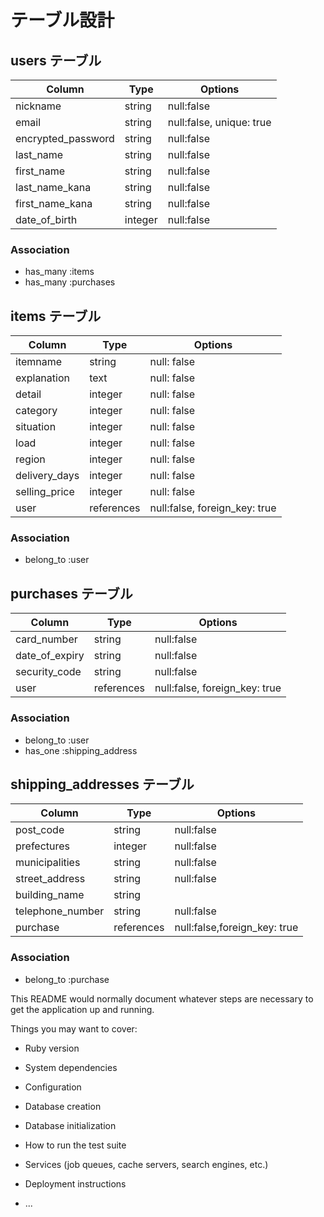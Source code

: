 # テーブル設計

## users テーブル

|Column            |Type   |Options    |
|------------------|-------|-----------|
|nickname          |string |null:false |
|email             |string |null:false, unique: true |
|encrypted_password|string |null:false |
|last_name         |string |null:false |
|first_name        |string |null:false |
|last_name_kana    |string |null:false |
|first_name_kana   |string |null:false |
|date_of_birth     |integer|null:false |

### Association

- has_many :items
- has_many :purchases

## items テーブル

|Column|Type  |Options     |
|-------------|-------|------------|
|itemname     |string |null: false |
|explanation  |text   |null: false |
|detail       |integer|null: false |
|category     |integer|null: false |
|situation    |integer|null: false |
|load         |integer|null: false |
|region       |integer|null: false |
|delivery_days|integer|null: false |
|selling_price|integer|null: false |
|user         |references|null:false, foreign_key: true |


### Association

- belong_to :user

## purchases テーブル

|Column        |Type      |Options                       |
|--------------|----------|------------------------------|
|card_number   |string    |null:false                    |
|date_of_expiry|string    |null:false                    |
|security_code |string    |null:false                    |
|user          |references|null:false, foreign_key: true |

### Association

- belong_to :user
- has_one :shipping_address

## shipping_addresses テーブル

|Column |Type      |Options                      |
|----------------|----------|-----------------------------|
|post_code       |string    |null:false                   |
|prefectures     |integer   |null:false                   |
|municipalities  |string    |null:false                   |
|street_address  |string    |null:false                   |
|building_name   |string    |                             |
|telephone_number|string    |null:false                   |
|purchase        |references|null:false,foreign_key: true |

### Association

- belong_to :purchase

This README would normally document whatever steps are necessary to get the
application up and running.

Things you may want to cover:

* Ruby version

* System dependencies

* Configuration

* Database creation

* Database initialization

* How to run the test suite

* Services (job queues, cache servers, search engines, etc.)

* Deployment instructions

* ...
